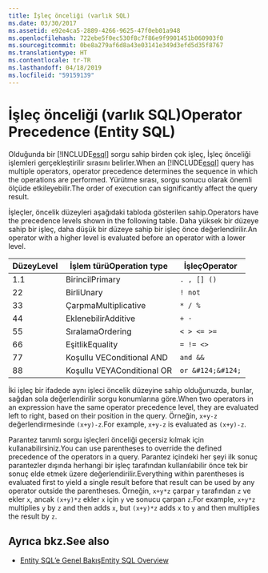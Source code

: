 ```yaml
---
title: İşleç önceliği (varlık SQL)
ms.date: 03/30/2017
ms.assetid: e92e4ca5-2889-4266-9625-47f0eb01a948
ms.openlocfilehash: 722ebe5f0ec530f8c7f86e9f9901451b060903f0
ms.sourcegitcommit: 0be8a279af6d8a43e03141e349d3efd5d35f8767
ms.translationtype: HT
ms.contentlocale: tr-TR
ms.lasthandoff: 04/18/2019
ms.locfileid: "59159139"
---
```

# <a name="operator-precedence-entity-sql"></a><span data-ttu-id="90ec6-102">İşleç önceliği (varlık SQL)</span><span class="sxs-lookup"><span data-stu-id="90ec6-102">Operator Precedence (Entity SQL)</span></span>
<span data-ttu-id="90ec6-103">Olduğunda bir [!INCLUDE[esql](../../../../../../includes/esql-md.md)] sorgu sahip birden çok işleç, İşleç önceliği işlemleri gerçekleştirilir sırasını belirler.</span><span class="sxs-lookup"><span data-stu-id="90ec6-103">When an [!INCLUDE[esql](../../../../../../includes/esql-md.md)] query has multiple operators, operator precedence determines the sequence in which the operations are performed.</span></span> <span data-ttu-id="90ec6-104">Yürütme sırası, sorgu sonucu olarak önemli ölçüde etkileyebilir.</span><span class="sxs-lookup"><span data-stu-id="90ec6-104">The order of execution can significantly affect the query result.</span></span>  
  
 <span data-ttu-id="90ec6-105">İşleçler, öncelik düzeyleri aşağıdaki tabloda gösterilen sahip.</span><span class="sxs-lookup"><span data-stu-id="90ec6-105">Operators have the precedence levels shown in the following table.</span></span> <span data-ttu-id="90ec6-106">Daha yüksek bir düzeye sahip bir işleç, daha düşük bir düzeye sahip bir işleç önce değerlendirilir.</span><span class="sxs-lookup"><span data-stu-id="90ec6-106">An operator with a higher level is evaluated before an operator with a lower level.</span></span>  
  
|<span data-ttu-id="90ec6-107">Düzey</span><span class="sxs-lookup"><span data-stu-id="90ec6-107">Level</span></span>|<span data-ttu-id="90ec6-108">İşlem türü</span><span class="sxs-lookup"><span data-stu-id="90ec6-108">Operation type</span></span>|<span data-ttu-id="90ec6-109">İşleç</span><span class="sxs-lookup"><span data-stu-id="90ec6-109">Operator</span></span>|  
|-----------|--------------------|--------------|  
|<span data-ttu-id="90ec6-110">1.</span><span class="sxs-lookup"><span data-stu-id="90ec6-110">1</span></span>|<span data-ttu-id="90ec6-111">Birincil</span><span class="sxs-lookup"><span data-stu-id="90ec6-111">Primary</span></span>|`. , [] ()`|  
|<span data-ttu-id="90ec6-112">2</span><span class="sxs-lookup"><span data-stu-id="90ec6-112">2</span></span>|<span data-ttu-id="90ec6-113">Birli</span><span class="sxs-lookup"><span data-stu-id="90ec6-113">Unary</span></span>|`! not`|  
|<span data-ttu-id="90ec6-114">3</span><span class="sxs-lookup"><span data-stu-id="90ec6-114">3</span></span>|<span data-ttu-id="90ec6-115">Çarpma</span><span class="sxs-lookup"><span data-stu-id="90ec6-115">Multiplicative</span></span>|`* / %`|  
|<span data-ttu-id="90ec6-116">4</span><span class="sxs-lookup"><span data-stu-id="90ec6-116">4</span></span>|<span data-ttu-id="90ec6-117">Eklenebilir</span><span class="sxs-lookup"><span data-stu-id="90ec6-117">Additive</span></span>|`+ -`|  
|<span data-ttu-id="90ec6-118">5</span><span class="sxs-lookup"><span data-stu-id="90ec6-118">5</span></span>|<span data-ttu-id="90ec6-119">Sıralama</span><span class="sxs-lookup"><span data-stu-id="90ec6-119">Ordering</span></span>|`< > <= >=`|  
|<span data-ttu-id="90ec6-120">6</span><span class="sxs-lookup"><span data-stu-id="90ec6-120">6</span></span>|<span data-ttu-id="90ec6-121">Eşitlik</span><span class="sxs-lookup"><span data-stu-id="90ec6-121">Equality</span></span>|`= != <>`|  
|<span data-ttu-id="90ec6-122">7</span><span class="sxs-lookup"><span data-stu-id="90ec6-122">7</span></span>|<span data-ttu-id="90ec6-123">Koşullu VE</span><span class="sxs-lookup"><span data-stu-id="90ec6-123">Conditional AND</span></span>|`and &&`|  
|<span data-ttu-id="90ec6-124">8</span><span class="sxs-lookup"><span data-stu-id="90ec6-124">8</span></span>|<span data-ttu-id="90ec6-125">Koşullu VEYA</span><span class="sxs-lookup"><span data-stu-id="90ec6-125">Conditional OR</span></span>|`or &#124;&#124;`|  
  
 <span data-ttu-id="90ec6-126">İki işleç bir ifadede aynı işleci öncelik düzeyine sahip olduğunuzda, bunlar, sağdan sola değerlendirilir sorgu konumlarına göre.</span><span class="sxs-lookup"><span data-stu-id="90ec6-126">When two operators in an expression have the same operator precedence level, they are evaluated left to right, based on their position in the query.</span></span> <span data-ttu-id="90ec6-127">Örneğin, `x+y-z` değerlendirmesinde `(x+y)-z`.</span><span class="sxs-lookup"><span data-stu-id="90ec6-127">For example, `x+y-z` is evaluated as `(x+y)-z`.</span></span>  
  
 <span data-ttu-id="90ec6-128">Parantez tanımlı sorgu işleçleri önceliği geçersiz kılmak için kullanabilirsiniz.</span><span class="sxs-lookup"><span data-stu-id="90ec6-128">You can use parentheses to override the defined precedence of the operators in a query.</span></span> <span data-ttu-id="90ec6-129">Parantez içindeki her şeyi ilk sonuç parantezler dışında herhangi bir işleç tarafından kullanılabilir önce tek bir sonuç elde etmek üzere değerlendirilir.</span><span class="sxs-lookup"><span data-stu-id="90ec6-129">Everything within parentheses is evaluated first to yield a single result before that result can be used by any operator outside the parentheses.</span></span> <span data-ttu-id="90ec6-130">Örneğin, `x+y*z` çarpar `y` tarafından `z` ve ekler `x`, ancak `(x+y)*z` ekler `x` için `y` ve sonucu çarpan `z`.</span><span class="sxs-lookup"><span data-stu-id="90ec6-130">For example, `x+y*z` multiplies `y` by `z` and then adds `x`, but `(x+y)*z` adds `x` to `y` and then multiplies the result by `z`.</span></span>  
  
## <a name="see-also"></a><span data-ttu-id="90ec6-131">Ayrıca bkz.</span><span class="sxs-lookup"><span data-stu-id="90ec6-131">See also</span></span>

- [<span data-ttu-id="90ec6-132">Entity SQL’e Genel Bakış</span><span class="sxs-lookup"><span data-stu-id="90ec6-132">Entity SQL Overview</span></span>](../../../../../../docs/framework/data/adonet/ef/language-reference/entity-sql-overview.md)
